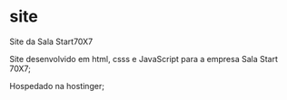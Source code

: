 # site
 Site da Sala Start70X7

 Site desenvolvido em html, csss e JavaScript para a empresa Sala Start 70X7;

 Hospedado na hostinger;
